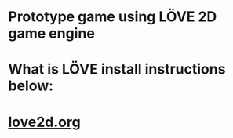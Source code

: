 # Prototype game using L&Ouml;VE 2D game engine
# What is L&Ouml;VE install instructions below: 
# [love2d.org](https://love2d.org/)
